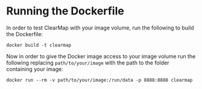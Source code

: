 # Running the Dockerfile

In order to test ClearMap with your image volume, run the following to build the Dockerfile:

`docker build -t clearmap`

Now in order to give the Docker image access to your image volume run the following replacing `path/to/your/image` with the path to the folder containing your image:

`docker run --rm -v path/to/your/image:/run/data -p 8888:8888 clearmap`
